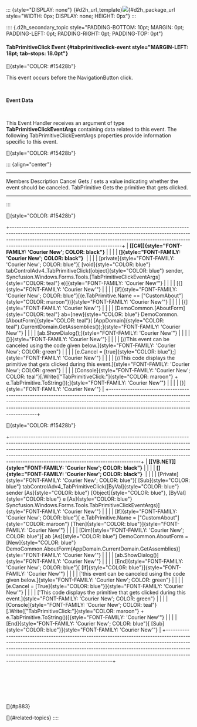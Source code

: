 ::: {style="DISPLAY: none"}
[](ms-xhelp:///?Id=d2h_url_template){#d2h_url_template}![](!package_url!){#d2h_package_url style="WIDTH: 0px; DISPLAY: none; HEIGHT: 0px"}
:::

:::: {.d2h_secondary_topic style="PADDING-BOTTOM: 10pt; MARGIN: 0pt; PADDING-LEFT: 0pt; PADDING-RIGHT: 0pt; PADDING-TOP: 0pt"}
#### TabPrimitiveClick Event {#tabprimitiveclick-event style="MARGIN-LEFT: 18pt; tab-stops: 18.0pt"}

[]{style="COLOR: #15428b"} 

This event occurs before the NavigationButton click.

 

**Event Data**

 

This Event Handler receives an argument of type **TabPrimitiveClickEventArgs** containing data related to this event. The following TabPrimitiveClickEventArgs properties provide information specific to this event.

[]{style="COLOR: #15428b"} 

::: {align="center"}
  -------------- ----------------------------------------------------------------------
  Members        Description
  Cancel         Gets / sets a value indicating whether the event should be canceled.
  TabPrimitive   Gets the primitive that gets clicked.
  -------------- ----------------------------------------------------------------------
:::

[]{style="COLOR: #15428b"} 

+-----------------------------------------------------------------------------------------------------------------------------------------------------------------------------------------------------------------------------------------------------------------------------------------+
| **[\[C#\]]{style="FONT-FAMILY: 'Courier New'; COLOR: black"}**                                                                                                                                                                                                                          |
|                                                                                                                                                                                                                                                                                         |
| **[]{style="FONT-FAMILY: 'Courier New'; COLOR: black"}**                                                                                                                                                                                                                                |
|                                                                                                                                                                                                                                                                                         |
| [private]{style="FONT-FAMILY: 'Courier New'; COLOR: blue"}[ [void]{style="COLOR: blue"} tabControlAdv4_TabPrimitiveClick([object]{style="COLOR: blue"} sender, Syncfusion.Windows.Forms.Tools.[TabPrimitiveClickEventArgs]{style="COLOR: teal"} e)]{style="FONT-FAMILY: 'Courier New'"} |
|                                                                                                                                                                                                                                                                                         |
| [{]{style="FONT-FAMILY: 'Courier New'"}                                                                                                                                                                                                                                                 |
|                                                                                                                                                                                                                                                                                         |
| [if]{style="FONT-FAMILY: 'Courier New'; COLOR: blue"}[(e.TabPrimitive.Name == [\"CustomAbout\"]{style="COLOR: maroon"})]{style="FONT-FAMILY: 'Courier New'"}                                                                                                                            |
|                                                                                                                                                                                                                                                                                         |
| [{]{style="FONT-FAMILY: 'Courier New'"}                                                                                                                                                                                                                                                 |
|                                                                                                                                                                                                                                                                                         |
| [DemoCommon.[AboutForm]{style="COLOR: teal"} ab=[new]{style="COLOR: blue"} DemoCommon.[AboutForm]{style="COLOR: teal"}( [AppDomain]{style="COLOR: teal"}.CurrentDomain.GetAssemblies());]{style="FONT-FAMILY: 'Courier New'"}                                                           |
|                                                                                                                                                                                                                                                                                         |
| [ab.ShowDialog();]{style="FONT-FAMILY: 'Courier New'"}                                                                                                                                                                                                                                  |
|                                                                                                                                                                                                                                                                                         |
| [}]{style="FONT-FAMILY: 'Courier New'"}                                                                                                                                                                                                                                                 |
|                                                                                                                                                                                                                                                                                         |
| [//This event can be canceled using the code given below.]{style="FONT-FAMILY: 'Courier New'; COLOR: green"}                                                                                                                                                                            |
|                                                                                                                                                                                                                                                                                         |
| [e.Cancel = [true]{style="COLOR: blue"};]{style="FONT-FAMILY: 'Courier New'"}                                                                                                                                                                                                           |
|                                                                                                                                                                                                                                                                                         |
| [//This code displays the primitive that gets clicked during this event.]{style="FONT-FAMILY: 'Courier New'; COLOR: green"}                                                                                                                                                             |
|                                                                                                                                                                                                                                                                                         |
| [Console]{style="FONT-FAMILY: 'Courier New'; COLOR: teal"}[.Write([\"TabPrimitiveClick:\"]{style="COLOR: maroon"} + e.TabPrimitive.ToString());]{style="FONT-FAMILY: 'Courier New'"}                                                                                                    |
|                                                                                                                                                                                                                                                                                         |
| [}]{style="FONT-FAMILY: 'Courier New'"}                                                                                                                                                                                                                                                 |
+-----------------------------------------------------------------------------------------------------------------------------------------------------------------------------------------------------------------------------------------------------------------------------------------+

[]{style="COLOR: #15428b"} 

+-------------------------------------------------------------------------------------------------------------------------------------------------------------------------------------------------------------------------------------------------------------------------------------------------------------------------------------------------------------------------------+
| **[\[VB.NET\]]{style="FONT-FAMILY: 'Courier New'; COLOR: black"}**                                                                                                                                                                                                                                                                                                            |
|                                                                                                                                                                                                                                                                                                                                                                               |
| **[]{style="FONT-FAMILY: 'Courier New'; COLOR: black"}**                                                                                                                                                                                                                                                                                                                      |
|                                                                                                                                                                                                                                                                                                                                                                               |
| [Private]{style="FONT-FAMILY: 'Courier New'; COLOR: blue"}[ [Sub]{style="COLOR: blue"} tabControlAdv4_TabPrimitiveClick([ByVal]{style="COLOR: blue"} sender [As]{style="COLOR: blue"} [Object]{style="COLOR: blue"}, [ByVal]{style="COLOR: blue"} e [As]{style="COLOR: blue"} Syncfusion.Windows.Forms.Tools.TabPrimitiveClickEventArgs)]{style="FONT-FAMILY: 'Courier New'"} |
|                                                                                                                                                                                                                                                                                                                                                                               |
| [If]{style="FONT-FAMILY: 'Courier New'; COLOR: blue"}[ e.TabPrimitive.Name = [\"CustomAbout\"]{style="COLOR: maroon"} [Then]{style="COLOR: blue"}]{style="FONT-FAMILY: 'Courier New'"}                                                                                                                                                                                        |
|                                                                                                                                                                                                                                                                                                                                                                               |
| [Dim]{style="FONT-FAMILY: 'Courier New'; COLOR: blue"}[ ab [As]{style="COLOR: blue"} DemoCommon.AboutForm = [New]{style="COLOR: blue"} DemoCommon.AboutForm(AppDomain.CurrentDomain.GetAssemblies)]{style="FONT-FAMILY: 'Courier New'"}                                                                                                                                       |
|                                                                                                                                                                                                                                                                                                                                                                               |
| [ab.ShowDialog()]{style="FONT-FAMILY: 'Courier New'"}                                                                                                                                                                                                                                                                                                                         |
|                                                                                                                                                                                                                                                                                                                                                                               |
| [End]{style="FONT-FAMILY: 'Courier New'; COLOR: blue"}[ [If]{style="COLOR: blue"}]{style="FONT-FAMILY: 'Courier New'"}                                                                                                                                                                                                                                                        |
|                                                                                                                                                                                                                                                                                                                                                                               |
| [\'this event can be canceled using the code given below.]{style="FONT-FAMILY: 'Courier New'; COLOR: green"}                                                                                                                                                                                                                                                                  |
|                                                                                                                                                                                                                                                                                                                                                                               |
| [e.Cancel = [True]{style="COLOR: blue"}]{style="FONT-FAMILY: 'Courier New'"}                                                                                                                                                                                                                                                                                                  |
|                                                                                                                                                                                                                                                                                                                                                                               |
| [\'This code displays the primitive that gets clicked during this event.]{style="FONT-FAMILY: 'Courier New'; COLOR: green"}                                                                                                                                                                                                                                                   |
|                                                                                                                                                                                                                                                                                                                                                                               |
| [Console]{style="FONT-FAMILY: 'Courier New'; COLOR: teal"}[.Write([\"TabPrimitiveClick:\"]{style="COLOR: maroon"} + e.TabPrimitive.ToString())]{style="FONT-FAMILY: 'Courier New'"}                                                                                                                                                                                           |
|                                                                                                                                                                                                                                                                                                                                                                               |
| [End]{style="FONT-FAMILY: 'Courier New'; COLOR: blue"}[ [Sub]{style="COLOR: blue"}]{style="FONT-FAMILY: 'Courier New'"}                                                                                                                                                                                                                                                       |
+-------------------------------------------------------------------------------------------------------------------------------------------------------------------------------------------------------------------------------------------------------------------------------------------------------------------------------------------------------------------------------+

 

 

 

[]{#p883} 

[]{#related-topics}
::::
